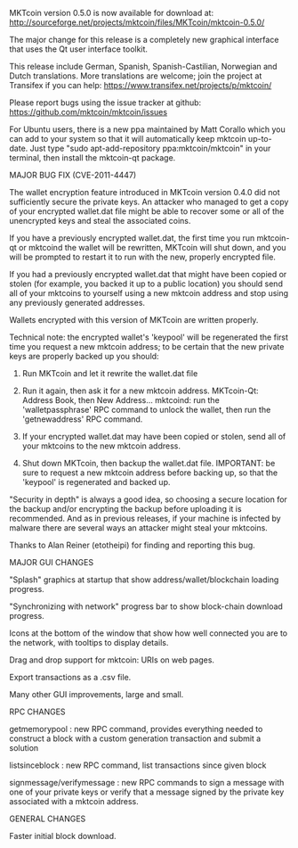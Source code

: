MKTcoin version 0.5.0 is now available for download at:
http://sourceforge.net/projects/mktcoin/files/MKTcoin/mktcoin-0.5.0/

The major change for this release is a completely new graphical interface that uses the Qt user interface toolkit.

This release include German, Spanish, Spanish-Castilian, Norwegian and Dutch translations. More translations are welcome; join the project at Transifex if you can help:
https://www.transifex.net/projects/p/mktcoin/

Please report bugs using the issue tracker at github:
https://github.com/mktcoin/mktcoin/issues

For Ubuntu users, there is a new ppa maintained by Matt Corallo which you can add to your system so that it will automatically keep mktcoin up-to-date.  Just type "sudo apt-add-repository ppa:mktcoin/mktcoin" in your terminal, then install the mktcoin-qt package.

MAJOR BUG FIX  (CVE-2011-4447)

The wallet encryption feature introduced in MKTcoin version 0.4.0 did not sufficiently secure the private keys. An attacker who
managed to get a copy of your encrypted wallet.dat file might be able to recover some or all of the unencrypted keys and steal the
associated coins.

If you have a previously encrypted wallet.dat, the first time you run mktcoin-qt or mktcoind the wallet will be rewritten, MKTcoin will
shut down, and you will be prompted to restart it to run with the new, properly encrypted file.

If you had a previously encrypted wallet.dat that might have been copied or stolen (for example, you backed it up to a public
location) you should send all of your mktcoins to yourself using a new mktcoin address and stop using any previously generated addresses.

Wallets encrypted with this version of MKTcoin are written properly.

Technical note: the encrypted wallet's 'keypool' will be regenerated the first time you request a new mktcoin address; to be certain that the
new private keys are properly backed up you should:

1. Run MKTcoin and let it rewrite the wallet.dat file

2. Run it again, then ask it for a new mktcoin address.
MKTcoin-Qt: Address Book, then New Address...
mktcoind: run the 'walletpassphrase' RPC command to unlock the wallet,  then run the 'getnewaddress' RPC command.

3. If your encrypted wallet.dat may have been copied or stolen, send  all of your mktcoins to the new mktcoin address.

4. Shut down MKTcoin, then backup the wallet.dat file.
IMPORTANT: be sure to request a new mktcoin address before backing up, so that the 'keypool' is regenerated and backed up.

"Security in depth" is always a good idea, so choosing a secure location for the backup and/or encrypting the backup before uploading it is recommended. And as in previous releases, if your machine is infected by malware there are several ways an attacker might steal your mktcoins.

Thanks to Alan Reiner (etotheipi) for finding and reporting this bug.

MAJOR GUI CHANGES

"Splash" graphics at startup that show address/wallet/blockchain loading progress.

"Synchronizing with network" progress bar to show block-chain download progress.

Icons at the bottom of the window that show how well connected you are to the network, with tooltips to display details.

Drag and drop support for mktcoin: URIs on web pages.

Export transactions as a .csv file.

Many other GUI improvements, large and small.

RPC CHANGES

getmemorypool : new RPC command, provides everything needed to construct a block with a custom generation transaction and submit a solution

listsinceblock : new RPC command, list transactions since given block

signmessage/verifymessage : new RPC commands to sign a message with one of your private keys or verify that a message signed by the private key associated with a mktcoin address.

GENERAL CHANGES

Faster initial block download.
